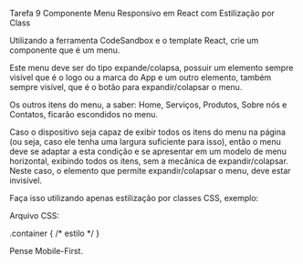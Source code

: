 Tarefa 9 Componente Menu Responsivo em React com Estilização por Class

Utilizando a ferramenta CodeSandbox e o template React, crie um componente que é um menu.

Este menu deve ser do tipo expande/colapsa, possuir um elemento sempre visível que é o logo ou a marca do App e um outro elemento, também sempre visível, que é o botão para expandir/colapsar o menu.

Os outros itens do menu, a saber: Home, Serviços, Produtos, Sobre nós e Contatos, ficarão escondidos no menu.

Caso o dispositivo seja capaz de exibir todos os itens do menu na página (ou seja, caso ele tenha uma largura suficiente para isso), então o menu deve se adaptar a esta condição e se apresentar em um modelo de menu horizontal, exibindo todos os ítens, sem a mecânica de expandir/colapsar. Neste caso, o elemento que permite expandir/colapsar o menu, deve estar invisível.

Faça isso utilizando apenas estilização por classes CSS, exemplo:

Arquivo CSS: 

.container { /* estilo */ }

Pense Mobile-First.